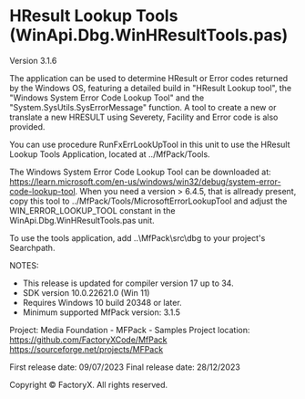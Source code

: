 # HResult Lookup Tools (WinApi.Dbg.WinHResultTools.pas)
Version 3.1.6 

The application can be used to determine HResult or Error codes returned by the Windows OS,
featuring a detailed build in "HResult Lookup tool", the "Windows System Error Code Lookup Tool" and
the "System.SysUtils.SysErrorMessage" function.
A tool to create a new or translate a new HRESULT using Severety, Facility and Error code is also provided.

You can use procedure RunFxErrLookUpTool in this unit to use the HResult Lookup Tools Application,
located at ../MfPack/Tools.  

The Windows System Error Code Lookup Tool can be downloaded at:
  https://learn.microsoft.com/en-us/windows/win32/debug/system-error-code-lookup-tool.
When you need a version > 6.4.5, that is allready present, copy this tool 
to ../MfPack/Tools/MicrosoftErrorLookupTool and adjust the WIN_ERROR_LOOKUP_TOOL constant in
the WinApi.Dbg.WinHResultTools.pas unit.

To use the tools application, add ..\MfPack\src\dbg to your project's Searchpath.

NOTES: 
 - This release is updated for compiler version 17 up to 34.
 - SDK version 10.0.22621.0 (Win 11)
 - Requires Windows 10 build 20348 or later.
 - Minimum supported MfPack version: 3.1.5

Project: Media Foundation - MFPack - Samples
Project location: https://github.com/FactoryXCode/MfPack
                  https://sourceforge.net/projects/MFPack

First release date: 09/07/2023
Final release date: 28/12/2023

Copyright © FactoryX. All rights reserved. 